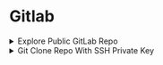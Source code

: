 # Gitlab

<details>

<summary>Explore Public GitLab Repo</summary>

[http://dev01/explore](http://dev01/explore)

<figure><img src="../.gitbook/assets/image (1) (1) (1) (1) (1) (1) (1) (1) (1) (1).png" alt=""><figcaption></figcaption></figure>

</details>

<details>

<summary>Git Clone Repo With SSH Private Key</summary>

```bash
# Test Connection Using Private Key
ssh -i marian.pri git@dev01

# Git Clone "Monitor" Repo
GIT_SSH_COMMAND='ssh -i marian.pri -o IdentitiesOnly=yes' git clone git@dev01.cowmotors.com:msimpson/monitor.git
```

</details>
